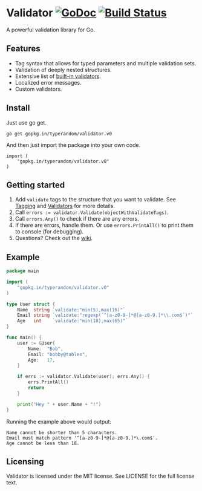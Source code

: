 # Validator [![GoDoc](https://godoc.org/github.com/typerandom/validator?status.png)](http://godoc.org/github.com/typerandom/validator) [![Build Status](https://travis-ci.org/typerandom/validator.svg?branch=master)](https://travis-ci.org/typerandom/validator)

A powerful validation library for Go.

## Features

* Tag syntax that allows for typed parameters and multiple validation sets.
* Validation of deeply nested structures.
* Extensive list of [built-in validators](https://github.com/typerandom/validator/wiki/Validators).
* Localized error messages.
* Custom validators.

## Install

Just use go get.

    go get gopkg.in/typerandom/validator.v0
    
And then just import the package into your own code.

    import (
        "gopkg.in/typerandom/validator.v0"
    )

## Getting started

1. Add `validate` tags to the structure that you want to validate. See [Tagging](https://github.com/typerandom/validator/wiki/Tagging) and [Validators](https://github.com/typerandom/validator/wiki/Validators) for more details.
2. Call `errors := validator.Validate(objectWithValidateTags)`.
3. Call `errors.Any()` to check if there are any errors.
4. If there are errors, handle them. Or use `errors.PrintAll()` to print them to console (for debugging).
5. Questions? Check out the [wiki](https://github.com/typerandom/validator/wiki).

## Example


```go
package main

import (
	"gopkg.in/typerandom/validator.v0"
)

type User struct {
	Name  string `validate:"min(5),max(16)"`
	Email string `validate:"regexp(´^[a-z0-9-]*@[a-z0-9.]*\\.com$´)"`
	Age   int    `validate:"min(18),max(65)"`
}

func main() {
	user := &User{
		Name:  "Bob",
		Email: "bobby@tables",
		Age:   17,
	}

	if errs := validator.Validate(user); errs.Any() {
		errs.PrintAll()
		return
	}

	print("Hey " + user.Name + "!")
}
```

Running the example above would output:

    Name cannot be shorter than 5 characters.
    Email must match pattern '^[a-z0-9-]*@[a-z0-9.]*\.com$'.
    Age cannot be less than 18.

## Licensing

Validator is licensed under the MIT license. See LICENSE for the full license text.
